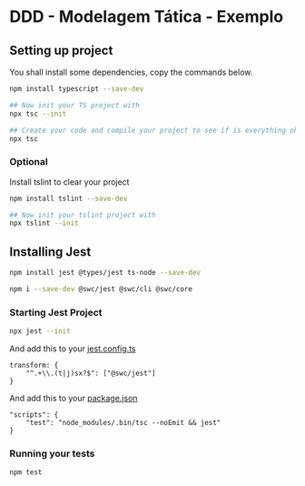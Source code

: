 # DDD - Modelagem Tática - Exemplo

## Setting up project
You shall install some dependencies, copy the commands below.

```bash
npm install typescript --save-dev

## Now init your TS project with
npx tsc --init

## Create your code and compile your project to see if is everything ok
npx tsc
```

### Optional
Install tslint to clear your project

```bash
npm install tslint --save-dev

## Now init your tslint project with
npx tslint --init
```

## Installing Jest

```bash
npm install jest @types/jest ts-node --save-dev

npm i --save-dev @swc/jest @swc/cli @swc/core
```
### Starting Jest Project 
```bash
npx jest --init
```

And add this to your [jest.config.ts](jest.config.ts)
```
transform: {
    "^.+\\.(t|j)sx?$": ["@swc/jest"]
}
```

And add this to your [package.json](package.json)
```
"scripts": {
    "test": "node_modules/.bin/tsc --noEmit && jest"
}
```

### Running your tests
```bash
npm test
```